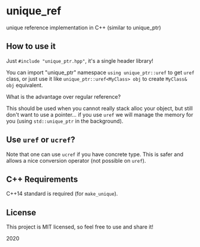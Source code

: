 # unique_ref
unique reference implementation in C++ (similar to unique_ptr)

## How to use it

Just `#include "unique_ptr.hpp"`, it's a single header library!

You can import "unique_ptr" namespace `using unique_ptr::uref` to get `uref` class,
or just use it like `unique_ptr::uref<MyClass> obj` to create `MyClass& obj` equivalent.

What is the advantage over regular reference?

This should be used when you cannot really stack alloc your object, but still don't want
to use a pointer... if you use `uref` we will manage the memory for you (using `std::unique_ptr`
  in the background).

## Use `uref` or `ucref`?

Note that one can use `ucref` if you have concrete type. 
This is safer and allows a nice conversion operator (not possible on `uref`).

## C++ Requirements

C++14 standard is required (for `make_unique`).

## License

This project is MIT licensed, so feel free to use and share it!

2020 

